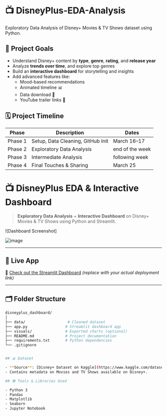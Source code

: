 
# 📺 DisneyPlus-EDA-Analysis

Exploratory Data Analysis of Disney+ Movies & TV Shows dataset using Python.

## 🎯 Project Goals

- Understand Disney+ content by **type**, **genre**, **rating**, and **release year**
- Analyze **trends over time**, and explore top genres
- Build an **interactive dashboard** for storytelling and insights
- Add advanced features like:
  - Mood-based recommendations
  - Animated timeline 📊
  - Data download 📂
  - YouTube trailer links 🎥

## 🗓️ Project Timeline

| Phase | Description | Dates |
|-------|-------------|-------|
| Phase 1 | Setup, Data Cleaning, GitHub Init | March 16–17 |
| Phase 2 | Exploratory Data Analysis | end of the week |
| Phase 3 | Intermediate Analysis | following week |
| Phase 4 | Final Touches & Sharing | March 25|

# 📺 DisneyPlus EDA & Interactive Dashboard

> **Exploratory Data Analysis** + **Interactive Dashboard** on Disney+ Movies & TV Shows using Python and Streamlit.

![Dashboard Screenshot]

![image](https://github.com/user-attachments/assets/4179a891-cebb-4226-b47c-586d2daefc08)

---

## 🚀 Live App

🔗 [Check out the Streamlit Dashboard](https://share.streamlit.io/your-link) *(replace with your actual deployment link)*

---

## 🗂️ Folder Structure

```bash
disneyplus_dashboard/
│
├── data/                   # Cleaned dataset
├── app.py                 # Streamlit dashboard app
├── visuals/               # Exported charts (optional)
├── README.md              # Project documentation
├── requirements.txt       # Python dependencies
└── .gitignore


## 📊 Dataset

- **Source**: [Disney+ Dataset on Kaggle](https://www.kaggle.com/datasets/shivamb/disney-movies-and-tv-shows)
- Contains metadata on Movies and TV Shows available on Disney+.

## 🛠️ Tools & Libraries Used

- Python 3
- Pandas
- Matplotlib
- Seaborn
- Jupyter Notebook
